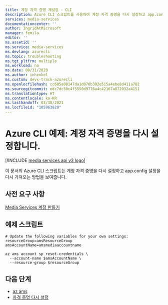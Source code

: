 ```yaml
---
title: 계정 자격 증명 재설정 - CLI
description: Azure CLI 스크립트를 사용하여 계정 자격 증명을 다시 설정하고 app.config 설정을 다시 가져옵니다.
services: media-services
documentationcenter: ''
author: IngridAtMicrosoft
manager: femila
editor: ''
ms.assetid: ''
ms.service: media-services
ms.devlang: azurecli
ms.topic: troubleshooting
ms.tgt_pltfrm: multiple
ms.workload: na
ms.date: 08/31/2020
ms.author: inhenkel
ms.custom: devx-track-azurecli
ms.openlocfilehash: cc605a08147da1d076b302e515a4ebe8d411a782
ms.sourcegitcommit: edc7dc50c4f5550d9776a4c42167a872032a4151
ms.translationtype: HT
ms.contentlocale: ko-KR
ms.lasthandoff: 03/30/2021
ms.locfileid: "105963820"
---
```

# <a name="azure-cli-example-reset-the-account-credentials"></a>Azure CLI 예제: 계정 자격 증명을 다시 설정합니다.

[!INCLUDE [media services api v3 logo](./includes/v3-hr.md)]

이 문서의 Azure CLI 스크립트는 계정 자격 증명을 다시 설정하고 app.config 설정을 다시 가져오는 방법을 보여줍니다.

## <a name="prerequisites"></a>사전 요구 사항

[Media Services 계정 만들기](./create-account-howto.md)

## <a name="example-script"></a>예제 스크립트

```azurecli-interactive
# Update the following variables for your own settings:
resourceGroup=amsResourceGroup
amsAccountName=amsmediaaccountname

az ams account sp reset-credentials \
  --account-name $amsAccountName \
  --resource-group $resourceGroup
 ```

## <a name="next-steps"></a>다음 단계

* [az ams](/cli/azure/ams)
* [자격 증명 다시 설정](/cli/azure/ams/account/sp#az-ams-account-sp-reset-credentials)
